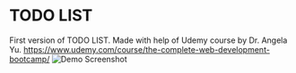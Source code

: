 # TODO LIST
First version of TODO LIST.
Made with help of Udemy course by Dr. Angela Yu.
https://www.udemy.com/course/the-complete-web-development-bootcamp/
![Demo Screenshot](demoScreenshot.png)
